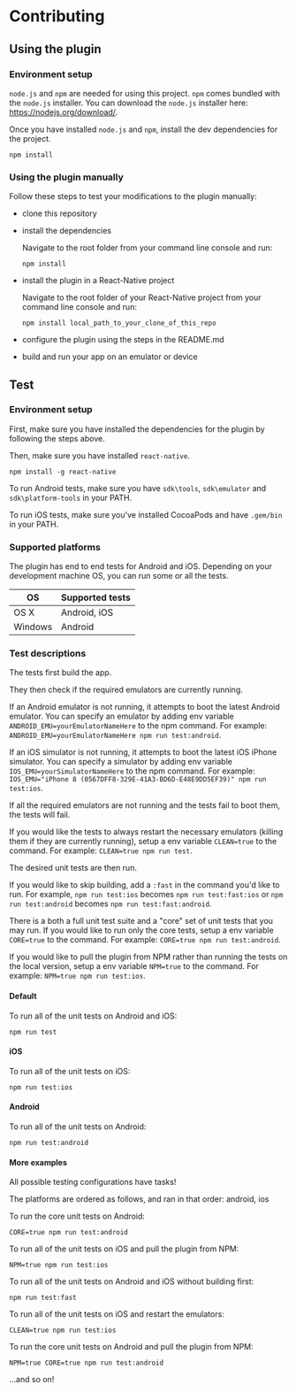 # Contributing

## Using the plugin

### Environment setup

`node.js` and `npm` are needed for using this project. `npm` comes bundled with the `node.js` installer. You can download the `node.js` installer here: https://nodejs.org/download/.

Once you have installed `node.js` and `npm`, install the dev dependencies for the project.

```
npm install
```

### Using the plugin manually

Follow these steps to test your modifications to the plugin manually:
- clone this repository
- install the dependencies

	Navigate to the root folder from your command line console and run:
	```
	npm install
	```
- install the plugin in a React-Native project

	Navigate to the root folder of your React-Native project from your command line console and run:
	```
	npm install local_path_to_your_clone_of_this_repo
	```
- configure the plugin using the steps in the README.md
- build and run your app on an emulator or device

## Test

### Environment setup

First, make sure you have installed the dependencies for the plugin by following the steps above.

Then, make sure you have installed `react-native`.

```
npm install -g react-native
```

To run Android tests, make sure you have `sdk\tools`, `sdk\emulator` and  `sdk\platform-tools` in your PATH.

To run iOS tests, make sure you've installed CocoaPods and have `.gem/bin` in your PATH.

### Supported platforms

The plugin has end to end tests for Android and iOS. Depending on your development machine OS, you can run some or all the tests.

OS            | Supported tests
------------- | -------------
OS X          | Android, iOS
Windows       | Android

### Test descriptions

The tests first build the app.

They then check if the required emulators are currently running.

If an Android emulator is not running, it attempts to boot the latest Android emulator. You can specify an emulator by adding env variable `ANDROID_EMU=yourEmulatorNameHere` to the npm command. For example: `ANDROID_EMU=yourEmulatorNameHere npm run test:android`.

If an iOS simulator is not running, it attempts to boot the latest iOS iPhone simulator. You can specify a simulator by adding env variable `IOS_EMU=yourSimulatorNameHere` to the npm command. For example: `IOS_EMU="iPhone 8 (0567DFF8-329E-41A3-BD6D-E48E9DD5EF39)" npm run test:ios`.

If all the required emulators are not running and the tests fail to boot them, the tests will fail.

If you would like the tests to always restart the necessary emulators (killing them if they are currently running), setup a env variable `CLEAN=true` to the command. For example: `CLEAN=true npm run test`.

The desired unit tests are then run.

If you would like to skip building, add a `:fast` in the command you'd like to run. For example, `npm run test:ios` becomes `npm run test:fast:ios` or `npm run test:android` becomes `npm run test:fast:android`.

There is a both a full unit test suite and a "core" set of unit tests that you may run. If you would like to run only the core tests, setup a env variable `CORE=true` to the command. For example: `CORE=true npm run test:android`.

If you would like to pull the plugin from NPM rather than running the tests on the local version, setup a env variable `NPM=true` to the command. For example: `NPM=true npm run test:ios`.

#### Default

To run all of the unit tests on Android and iOS:
```
npm run test
```

#### iOS

To run all of the unit tests on iOS:
```
npm run test:ios
```

#### Android

To run all of the unit tests on Android:
```
npm run test:android
```

#### More examples

All possible testing configurations have tasks!

The platforms are ordered as follows, and ran in that order:
android, ios

To run the core unit tests on Android:
```
CORE=true npm run test:android
```

To run all of the unit tests on iOS and pull the plugin from NPM:
```
NPM=true npm run test:ios
```

To run all of the unit tests on Android and iOS without building first:
```
npm run test:fast
```

To run all of the unit tests on iOS and restart the emulators:
```
CLEAN=true npm run test:ios
```

To run the core unit tests on Android and pull the plugin from NPM:
```
NPM=true CORE=true npm run test:android
```

...and so on!
